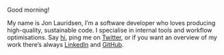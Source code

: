 Good morning!

My name is Jon Lauridsen,
I’m a software developer
who loves producing high-quality, sustainable code.
I specialise in internal tools and workflow optimisations.
Say [hi](mailto:mail@jonlauridsen.com),
ping me on [Twitter](https://twitter.com/jonlauridsen),
or if you want an overview of my work
there’s always [LinkedIn](https://dk.linkedin.com/in/jonlauridsen)
and [GitHub](https://github.com/gaggle).

